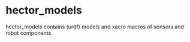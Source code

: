 # hector_models
hector_models contains (urdf) models and xacro macros of sensors and robot components.

